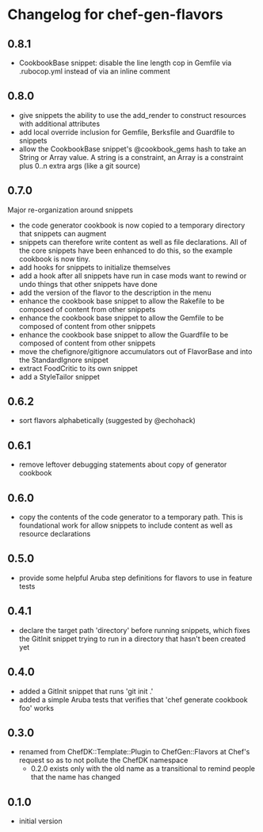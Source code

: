 # Changelog for chef-gen-flavors

## 0.8.1

* CookbookBase snippet: disable the line length cop in Gemfile via .rubocop.yml instead of via an inline comment

## 0.8.0

* give snippets the ability to use the add_render to construct resources with additional attributes
* add local override inclusion for Gemfile, Berksfile and Guardfile to snippets
* allow the CookbookBase snippet's @cookbook_gems hash to take an String or Array value.  A string is a constraint, an Array is a constraint plus 0..n extra args (like a git source)

## 0.7.0

Major re-organization around snippets

* the code generator cookbook is now copied to a temporary directory that snippets can augment
* snippets can therefore write content as well as file declarations.  All of the core snippets have been enhanced to do this, so the example cookbook is now tiny.
* add hooks for snippets to initialize themselves
* add a hook after all snippets have run in case mods want to rewind or undo things that other snippets have done
* add the version of the flavor to the description in the menu
* enhance the cookbook base snippet to allow the Rakefile to be composed of content from other snippets
* enhance the cookbook base snippet to allow the Gemfile to be composed of content from other snippets
* enhance the cookbook base snippet to allow the Guardfile to be composed of content from other snippets
* move the chefignore/gitignore accumulators out of FlavorBase and into the StandardIgnore snippet
* extract FoodCritic to its own snippet
* add a StyleTailor snippet

## 0.6.2

* sort flavors alphabetically (suggested by @echohack)

## 0.6.1

* remove leftover debugging statements about copy of generator cookbook

## 0.6.0

* copy the contents of the code generator to a temporary path.  This is foundational work for allow snippets to include content as well as resource declarations

## 0.5.0

* provide some helpful Aruba step definitions for flavors to use in feature tests

## 0.4.1

* declare the target path 'directory' before running snippets, which fixes the GitInit snippet trying to run in a directory that hasn't been created yet

## 0.4.0

* added a GitInit snippet that runs 'git init .'
* added a simple Aruba tests that verifies that 'chef generate cookbook foo' works

## 0.3.0

* renamed from ChefDK::Template::Plugin to ChefGen::Flavors at Chef's request so as to not pollute the ChefDK namespace
  * 0.2.0 exists only with the old name as a transitional to remind people that the name has changed

## 0.1.0

* initial version

